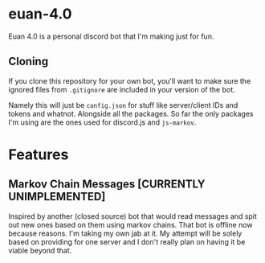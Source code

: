 # euan-4.0
Euan 4.0 is a personal discord bot that I'm making just for fun.

## Cloning
If you clone this repository for your own bot, you'll want to make sure the ignored files from `.gitignore` are included in your version of the bot. 

Namely this will just be `config.json` for stuff like server/client IDs and tokens and whatnot. Alongside all the packages. So far the only packages I'm using are the ones used for discord.js and `js-markov`.

# Features
## Markov Chain Messages [CURRENTLY UNIMPLEMENTED]
Inspired by another (closed source) bot that would read messages and spit out new ones based on them using markov chains. That bot is offline now because reasons. I'm taking my own jab at it. My attempt will be solely based on providing for one server and I don't really plan on having it be viable beyond that.
